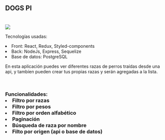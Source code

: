 ## DOGS PI

#

<img src='./dog.png' />

<p>Tecnologías usadas:</p> 
  <li>Front: React, Redux, Styled-components
  <li>Back: NodeJs, Express, Sequelize
  <li>Base de datos: PostgreSQL

<p>En esta aplicación puedes ver diferentes razas de perros traídas desde una api, y tambíen pueden crear tus propias razas y serán agregadas a la lista.</p>
</br>
<h3>Funcionalidades:
<li>Filtro por razas
<li>Filtro por pesos
<li>Filtro por orden alfabético
<li>Paginación
<li>Búsqueda de raza por nombre
<li>Filto por origen (api o base de datos)
